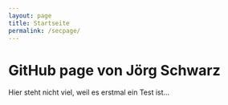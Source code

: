 ```yaml
---
layout: page
title: Startseite
permalink: /secpage/
---
```


# GitHub page von Jörg Schwarz

Hier steht nicht viel, weil es erstmal ein Test ist...
